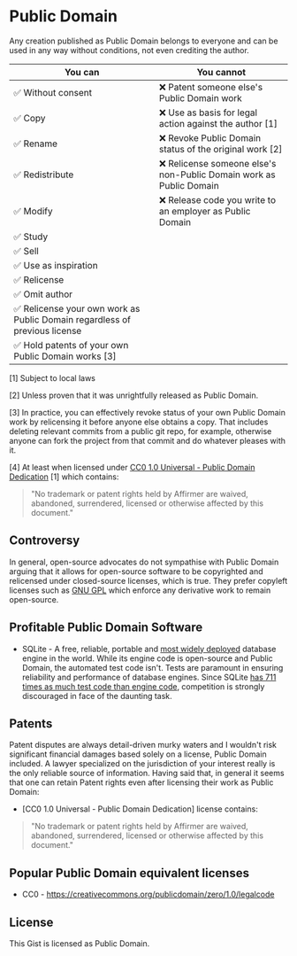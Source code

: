 # Public Domain

Any creation published as Public Domain belongs to everyone and can be used in any way without conditions, not even crediting the author.

You can | You cannot
--- | ---
✅ Without consent | ❌ Patent someone else's Public Domain work
✅ Copy | ❌ Use as basis for legal action against the author [1]
✅ Rename | ❌ Revoke Public Domain status of the original work [2]
✅ Redistribute | ❌ Relicense someone else's non-Public Domain work as Public Domain
✅ Modify | ❌ Release code you write to an employer as Public Domain
✅ Study |
✅ Sell |
✅ Use as inspiration |
✅ Relicense |
✅ Omit author |
✅ Relicense your own work as Public Domain regardless of previous license |
✅ Hold patents of your own Public Domain works [3]|

[1] Subject to local laws

[2] Unless proven that it was unrightfully released as Public Domain.

[3] In practice, you can effectively revoke status of your own Public Domain work by relicensing it before anyone else obtains a copy. That includes deleting relevant commits from a public git repo, for example, otherwise anyone can fork the project from that commit and do whatever pleases with it.

[4] At least when licensed under [CC0 1.0 Universal - Public Domain Dedication](https://creativecommons.org/publicdomain/zero/1.0/legalcode) [1] which contains:

 > "No trademark or patent rights held by Affirmer are waived, abandoned, surrendered, licensed or otherwise affected by this document."

## Controversy

In general, open-source advocates do not sympathise with Public Domain arguing that it allows for open-source software to be copyrighted and relicensed under closed-source licenses, which is true. They prefer copyleft licenses such as [GNU GPL](https://en.wikipedia.org/wiki/GNU_General_Public_License) which enforce any derivative work to remain open-source.

## Profitable Public Domain Software

* SQLite - A free, reliable, portable and [most widely deployed](https://www.sqlite.org/mostdeployed.html) database engine in the world. While its engine code is open-source and Public Domain, the automated test code isn't. Tests are paramount in ensuring reliability and performance of database engines. Since SQLite [has 711 times as much test code than engine code](https://www.sqlite.org/testing.html), competition is strongly discouraged in face of the daunting task.

## Patents

Patent disputes are always detail-driven murky waters and I wouldn't risk significant financial damages based solely on a license, Public Domain included. A lawyer specialized on the jurisdiction of your interest really is the only reliable source of information. Having said that, in general it seems that one can retain Patent rights even after licensing their work as Public Domain:

* [CC0 1.0 Universal - Public Domain Dedication] license contains:

> "No trademark or patent rights held by Affirmer are waived, abandoned, surrendered, licensed or otherwise affected by this document."

## Popular Public Domain equivalent licenses

* CC0 - https://creativecommons.org/publicdomain/zero/1.0/legalcode

## License

This Gist is licensed as Public Domain.